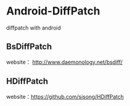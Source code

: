 # Android-DiffPatch

diffpatch with android

## BsDiffPatch
website： http://www.daemonology.net/bsdiff/


## HDiffPatch
website：https://github.com/sisong/HDiffPatch
